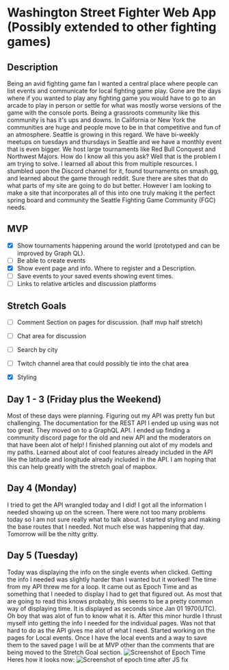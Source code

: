 # Washington Street Fighter Web App (Possibly extended to other fighting games)

## Description
Being an avid fighting game fan I wanted a central place where people can list events and communicate for local fighting game play. Gone are the days where if you wanted to play any fighting game you would have to go to an arcade to play in person or settle for what was mostly worse versions of the game with the console ports. Being a grassroots community like this community is has it's ups and downs. In California or New York the communities are huge and people move to be in that competitive and fun of an atmosphere. Seattle is growing in this regard. We have bi-weekly meetups on tuesdays and thursdays in Seattle and we have a monthly event that is even bigger. We host large tournaments like Red Bull Conquest and Northwest Majors. How do I know all this you ask? Well that is the problem I am trying to solve. I learned all about this from multiple resources. I stumbled upon the Discord channel for it, found tournaments on smash.gg, and learned about the game through reddit. Sure there are sites that do what parts of my site are going to do but better. However I am looking to make a site that incorporates all of this into one truly making it the perfect spring board and community the Seattle Fighting Game Community (FGC) needs.

## MVP
- [x] Show tournaments happening around the world (prototyped and can be improved by Graph QL).
- [ ] Be able to create events 
- [x] Show event page and info. Where to register and a Description.
- [ ] Save events to your saved events showing event times.
- [ ] Links to relative articles and discussion platforms

## Stretch Goals
- [ ] Comment Section on pages for discussion. (half mvp half stretch)
- [ ] Chat area for discussion
- [ ] Search by city
- [ ] Twitch channel area that could possibly tie into the chat area
- [x] Styling


## Day 1 - 3 (Friday plus the Weekend) 
Most of these days were planning. Figuring out my API was pretty fun but challenging. The documentation for the REST API I ended up using was not too great. They moved on to a GraphQL API. I ended up finding a community discord page for the old and new API and the moderators on that have been alot of help! I finished planning out alot of my models and my paths. Learned about alot of cool features already included in the API like the latitude and longitude already included in the API. I am hoping that this can help greatly with the stretch goal of mapbox. 

## Day 4 (Monday)
I tried to get the API wrangled today and I did! I got all the information I needed showing up on the screen. There were not too many problems today so I am not sure really what to talk about. I started styling and making the base routes that I needed. Not much else was happening that day. Tomorrow will be the nitty gritty.

## Day 5 (Tuesday)
Today was displaying the info on the single events when clicked. Getting the info I needed was slightly harder than I wanted but it worked! The time from my API threw me for a loop. It came out as Epoch Time and as something that I needed to display I had to get that figured out. As most that are going to read this knows probably, this seems to be a pretty common way of displaying time. It is displayed as seconds since Jan 01 1970(UTC). Oh boy that was alot of fun to know what it is. After this minor hurdle I thrust myself into getting the info I needed for the individual pages. Was not that hard to do as the API gives me alot of what I need. Started working on the pages for Local events. Once I have the local events and a way to save them to the saved page I will be at MVP other than the comments that are being moved to the Stretch Goal section.
![Screenshot of Epoch Time](https://i.imgur.com/VmAoFQg.png)
Heres how it looks now:
![Screenshot of epoch time after JS fix](https://i.imgur.com/AzvHz2y.png)